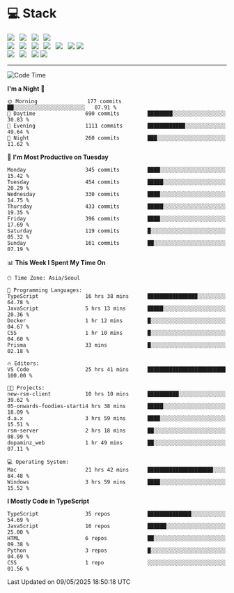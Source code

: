 <h1>💻 Stack</h1>
<div>
 <!-- badge : https://shields.io/ -->
 <!-- icon : https://simpleicons.org/?q=Get -->
 <img src="https://img.shields.io/badge/HTML5-e74c3c?style=flat-square&logo=HTML5&logoColor=white"/> &nbsp 
 <img src="https://img.shields.io/badge/CSS3-0A84FF?style=flat-square&logo=CSS3&logoColor=white"/> &nbsp 
 <img src="https://img.shields.io/badge/JavaScript-FFCD11?style=flat-square&logo=JavaScript&logoColor=white"/> &nbsp 
 <img src="https://img.shields.io/badge/TypeScript-3075C0?style=flat-square&logo=TypeScript&logoColor=white"/>
 <br/>
 <img src="https://img.shields.io/badge/Next-000000?style=flat-square&logo=nextdotjs&logoColor=white"/> &nbsp 
 <img src="https://img.shields.io/badge/React-00BCF6?style=flat-square&logo=React&logoColor=white"/> &nbsp 
 <img src="https://img.shields.io/badge/Redux-764ABC?style=flat-square&logo=Redux&logoColor=white"/> &nbsp
 <img src="https://img.shields.io/badge/Recoil-3578E5?style=flat-square&logo=recoil&logoColor=white"/> &nbsp
 <img src="https://img.shields.io/badge/React-Query-FF4154?style=flat-square&logo=reactquery&logoColor=white"/> &nbsp 
 <img src="https://img.shields.io/badge/styled%2Dcomponents-DB7093?style=flat-square&logo=styled%2Dcomponents&logoColor=white"/>
 <img src="https://img.shields.io/badge/CSS Modules-000000?style=flat-square&logo=CSS Modules&logoColor=white"/> &nbsp 
 <br/>
 <img src="https://img.shields.io/badge/Node-339933?style=flat-square&logo=Node.js&logoColor=white"/> &nbsp 
 <img src="https://img.shields.io/badge/Express-000000?style=flat-square&logo=Express&logoColor=white"/> &nbsp 
 <img src="https://img.shields.io/badge/MongoDB-47A248?style=flat-square&logo=MongoDB&logoColor=white"/>
 <img src="https://img.shields.io/badge/MariaDB-003545?style=flat-square&logo=mariadb&logoColor=white"/>
</div>

<hr>

<!--START_SECTION:waka-->
![Code Time](http://img.shields.io/badge/Code%20Time-2%2C400%20hrs%2052%20mins-blue)

**I'm a Night 🦉** 

```text
🌞 Morning                177 commits         ██░░░░░░░░░░░░░░░░░░░░░░░   07.91 % 
🌆 Daytime                690 commits         ████████░░░░░░░░░░░░░░░░░   30.83 % 
🌃 Evening                1111 commits        ████████████░░░░░░░░░░░░░   49.64 % 
🌙 Night                  260 commits         ███░░░░░░░░░░░░░░░░░░░░░░   11.62 % 
```
📅 **I'm Most Productive on Tuesday** 

```text
Monday                   345 commits         ████░░░░░░░░░░░░░░░░░░░░░   15.42 % 
Tuesday                  454 commits         █████░░░░░░░░░░░░░░░░░░░░   20.29 % 
Wednesday                330 commits         ████░░░░░░░░░░░░░░░░░░░░░   14.75 % 
Thursday                 433 commits         █████░░░░░░░░░░░░░░░░░░░░   19.35 % 
Friday                   396 commits         ████░░░░░░░░░░░░░░░░░░░░░   17.69 % 
Saturday                 119 commits         █░░░░░░░░░░░░░░░░░░░░░░░░   05.32 % 
Sunday                   161 commits         ██░░░░░░░░░░░░░░░░░░░░░░░   07.19 % 
```


📊 **This Week I Spent My Time On** 

```text
🕑︎ Time Zone: Asia/Seoul

💬 Programming Languages: 
TypeScript               16 hrs 38 mins      ████████████████░░░░░░░░░   64.78 % 
JavaScript               5 hrs 13 mins       █████░░░░░░░░░░░░░░░░░░░░   20.36 % 
Docker                   1 hr 12 mins        █░░░░░░░░░░░░░░░░░░░░░░░░   04.67 % 
CSS                      1 hr 10 mins        █░░░░░░░░░░░░░░░░░░░░░░░░   04.60 % 
Prisma                   33 mins             █░░░░░░░░░░░░░░░░░░░░░░░░   02.18 % 

🔥 Editors: 
VS Code                  25 hrs 41 mins      █████████████████████████   100.00 % 

🐱‍💻 Projects: 
new-rsm-client           10 hrs 10 mins      ██████████░░░░░░░░░░░░░░░   39.62 % 
05-onwards-foodies-starti4 hrs 38 mins       █████░░░░░░░░░░░░░░░░░░░░   18.09 % 
d.a.x                    3 hrs 59 mins       ████░░░░░░░░░░░░░░░░░░░░░   15.51 % 
rsm-server               2 hrs 18 mins       ██░░░░░░░░░░░░░░░░░░░░░░░   08.99 % 
dopaminz_web             1 hr 49 mins        ██░░░░░░░░░░░░░░░░░░░░░░░   07.11 % 

💻 Operating System: 
Mac                      21 hrs 42 mins      █████████████████████░░░░   84.48 % 
Windows                  3 hrs 59 mins       ████░░░░░░░░░░░░░░░░░░░░░   15.52 % 
```

**I Mostly Code in TypeScript** 

```text
TypeScript               35 repos            ██████████████░░░░░░░░░░░   54.69 % 
JavaScript               16 repos            ██████░░░░░░░░░░░░░░░░░░░   25.00 % 
HTML                     6 repos             ██░░░░░░░░░░░░░░░░░░░░░░░   09.38 % 
Python                   3 repos             █░░░░░░░░░░░░░░░░░░░░░░░░   04.69 % 
CSS                      1 repo              ░░░░░░░░░░░░░░░░░░░░░░░░░   01.56 % 
```




 Last Updated on 09/05/2025 18:50:18 UTC
<!--END_SECTION:waka-->
